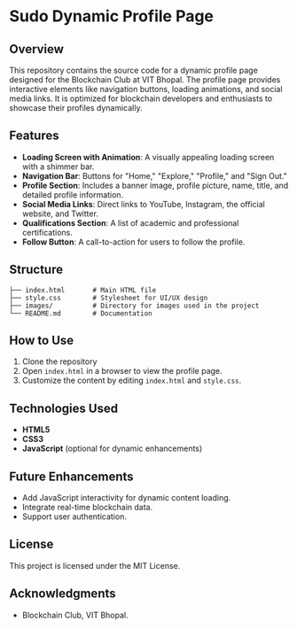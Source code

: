 # Sudo Dynamic Profile Page

## Overview
This repository contains the source code for a dynamic profile page designed for the Blockchain Club at VIT Bhopal. The profile page provides interactive elements like navigation buttons, loading animations, and social media links. It is optimized for blockchain developers and enthusiasts to showcase their profiles dynamically.

## Features
- **Loading Screen with Animation**: A visually appealing loading screen with a shimmer bar.
- **Navigation Bar**: Buttons for "Home," "Explore," "Profile," and "Sign Out."
- **Profile Section**: Includes a banner image, profile picture, name, title, and detailed profile information.
- **Social Media Links**: Direct links to YouTube, Instagram, the official website, and Twitter.
- **Qualifications Section**: A list of academic and professional certifications.
- **Follow Button**: A call-to-action for users to follow the profile.

## Structure
```
├── index.html       # Main HTML file
├── style.css        # Stylesheet for UI/UX design
├── images/          # Directory for images used in the project
└── README.md        # Documentation
```

## How to Use
1. Clone the repository
2. Open `index.html` in a browser to view the profile page.
3. Customize the content by editing `index.html` and `style.css`.

## Technologies Used
- **HTML5**
- **CSS3**
- **JavaScript** (optional for dynamic enhancements)

## Future Enhancements
- Add JavaScript interactivity for dynamic content loading.
- Integrate real-time blockchain data.
- Support user authentication.

## License
This project is licensed under the MIT License.

## Acknowledgments
- Blockchain Club, VIT Bhopal.

